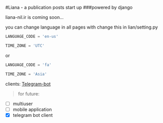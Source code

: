 #Liana - a publication posts start up
###powered by django

liana-nil.ir is coming soon...

you can change language in all pages with change this in lian/setting.py


```python
LANGUAGE_CODE = 'en-us'

TIME_ZONE = 'UTC'
```
or
```python
LANGUAGE_CODE = 'fa'

TIME_ZONE = 'Asia'
```

clients:
[Telegram-bot](http://telegram.me/lianair_bot)

> for future:
- [ ] multiuser
- [ ] mobile application
- [x] telegram bot client
